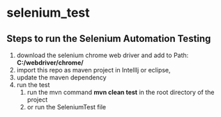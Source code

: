 # selenium_test

## Steps to run the Selenium Automation Testing

1. download the selenium chrome web driver and add to Path: **C:/webdriver/chrome/**
1. import this repo as maven project in IntellIj or eclipse,
1. update the maven dependency
1. run the test 
    1. run the mvn command **mvn clean test** in the root directory of the project
    2. or run the SeleniumTest file
